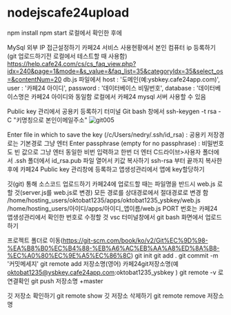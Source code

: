 # nodejscafe24upload

npm install
npm start 로컬에서 확인한 후에

MySql 외부 IP 접근설정하기
카페24 서비스 사용현황에서 본인 컴퓨터 ip 등록하기(git 업로드하기전 로컬에서 테스트할 때 사용함)
https://help.cafe24.com/cs/cs_faq_view.php?idx=240&page=1&mode=&s_value=&faq_list=35&categoryIdx=35&select_os=&contentNum=20
db.js 파일에서
host : '도메인(예:ysbkey.cafe24app.com)',
user : '카페24 아이디',
password : '데이터베이스 비밀번호',
database : '데이터베이스명은 카페24 아이디와 동일함
로컬에서 카페24 mysql 서버 사용할 수 있음

Public key 관리에서 공용키 등록하기
터미널 Git bash 창에서 ssh-keygen -t rsa -C "키명칭으로 본인이메일주소"
![git005](https://user-images.githubusercontent.com/62067363/162690137-20dc5bcb-8fe4-48dd-80cc-9ece7ac75f1e.jpg)

Enter file in which to save the key (/c/Users/nedry/.ssh/id_rsa) : 공용키 저장경로는 기본경로 그냥 엔터
Enter passphrase (empty for no passphrase) : 비밀번호도 빈 값으로 그냥 엔터
동일한 비번 입력하고 한번 더 엔터
C드라이브>사용자 폴더에서 .ssh 폴더에서 id_rsa.pub 파일 열어서 키값 복사하기 ssh-rsa 부터 끝까지 복사한 후에
카페24 Public key 관리창에 등록하고 앱생성관리에서 앱에 key할당하기

깃(git) 통해 소스코드 업로드하기
카페24에 업로드할 때는 파일명을 반드시 web.js 로 할 것(server.js를 web.js로 변경)
모든 경로를 상대경로에서 절대경로로 변경 함 /home/hosting_users/oktobat1235/apps/oktobat1235_ysbkey/web.js
/home/hosting_users/아이디/apps/아이디_앱이름/web.js
PORT 번호는 카페24 앱생성관리에서 확인한 번호로 수정할 것
vsc 터미널창에서 git bash 화면에서 업로드하기

프로젝트 폴더로 이동(https://git-scm.com/book/ko/v2/Git%EC%9D%98-%EA%B8%B0%EC%B4%88-%EB%A6%AC%EB%AA%A8%ED%8A%B8-%EC%A0%80%EC%9E%A5%EC%86%8C)
git init
git add .
git commit -m '커밋메세지'
git remote add 저장소명(영어) 카페24git저장소명(예 oktobat1235@ysbkey.cafe24app.com:oktobat1235_ysbkey )
git remote -v 로 연결확인
git push 저장소명 +master

깃 저장소 확인하기 git remote show
깃 저장소 삭제하기 git remote remove 저장소명








